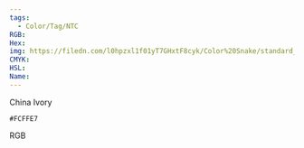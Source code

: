 ```yaml
---
tags:
  - Color/Tag/NTC
RGB:
Hex:
img: https://filedn.com/l0hpzxl1f01yT7GHxtF8cyk/Color%20Snake/standard_csv_to_svg//FCFFE7.svg
CMYK:
HSL:
Name:
---
```

China Ivory
```palette
#FCFFE7
```
RGB
